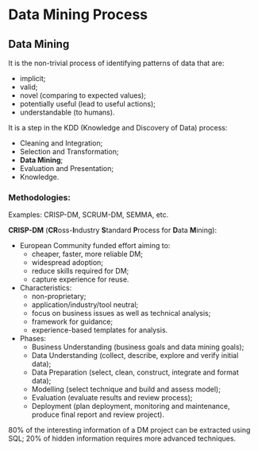 # Data Mining Process
## Data Mining
It is the non-trivial process of identifying patterns of data that are:
- implicit;
- valid;
- novel (comparing to expected values);
- potentially useful (lead to useful actions);
- understandable (to humans).

It is a step in the KDD (Knowledge and Discovery of Data) process:
- Cleaning and Integration;
- Selection and Transformation;
- **Data Mining**;
- Evaluation and Presentation;
- Knowledge.

### Methodologies:
Examples: CRISP-DM, SCRUM-DM, SEMMA, etc.

**CRISP-DM** (**CR**oss-**I**ndustry **S**tandard **P**rocess for **D**ata **M**ining):
- European Community funded effort aiming to:
    - cheaper, faster, more reliable DM;
    - widespread adoption;
    - reduce skills required for DM;
    - capture experience for reuse.
- Characteristics:
    - non-proprietary;
    - application/industry/tool neutral;
    - focus on business issues as well as technical analysis;
    - framework for guidance;
    - experience-based templates for analysis.
- Phases:
    - Business Understanding (business goals and data mining goals);
    - Data Understanding (collect, describe, explore and verify initial data);
    - Data Preparation (select, clean, construct, integrate and format data);
    - Modelling (select technique and build and assess model);
    - Evaluation (evaluate results and review process);
    - Deployment (plan deployment, monitoring and maintenance, produce final report and review project).

80% of the interesting information of a DM project can be extracted using SQL; 20% of hidden information requires more advanced techniques.